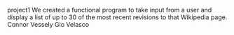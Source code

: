 project1 
We created a functional program to take input from a user and display a list of up to 30 of the most recent revisions to that Wikipedia page.
Connor Vessely
Gio Velasco